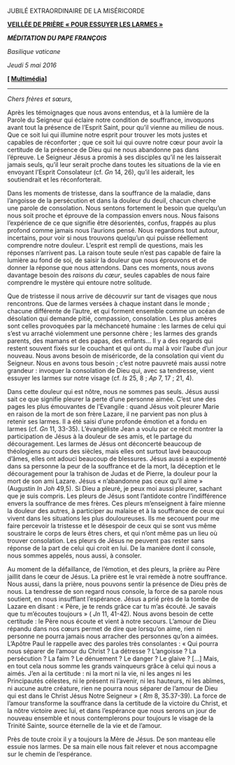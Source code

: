 JUBILÉ EXTRAORDINAIRE DE LA MISÉRICORDE

**[VEILLÉE DE PRIÈRE « POUR ESSUYER LES LARMES »](http://www.vatican.va/news_services/liturgy/libretti/2016/20160505-libretto-veglia-asciugare-lacrime.pdf)**

***MÉDITATION DU PAPE FRANÇOIS***

*Basilique vaticane*

*Jeudi 5 mai 2016*

**[ [Multimédia](http://w2.vatican.va/content/francesco/fr/events/event.dir.html/content/vaticanevents/fr/2016/5/5/veglia.html)]**

* * *

*Chers frères et sœurs,*

Après les témoignages que nous avons entendus, et à la lumière de la Parole du Seigneur qui éclaire notre condition de souffrance, invoquons avant tout la présence de l’Esprit Saint, pour qu’il vienne au milieu de nous. Que ce soit lui qui illumine notre esprit pour trouver les mots justes et capables de réconforter ; que ce soit lui qui ouvre notre cœur pour avoir la certitude de la présence de Dieu qui ne nous abandonne pas dans l’épreuve. Le Seigneur Jésus a promis à ses disciples qu’il ne les laisserait jamais seuls, qu’il leur serait proche dans toutes les situations de la vie en envoyant l’Esprit Consolateur (cf. *Gn* 14, 26), qu’il les aiderait, les soutiendrait et les réconforterait.

Dans les moments de tristesse, dans la souffrance de la maladie, dans l’angoisse de la persécution et dans la douleur du deuil, chacun cherche une parole de consolation. Nous sentons fortement le besoin que quelqu’un nous soit proche et éprouve de la compassion envers nous. Nous faisons l’expérience de ce que signifie être désorientés, confus, frappés au plus profond comme jamais nous l’aurions pensé. Nous regardons tout autour, incertains, pour voir si nous trouvons quelqu’un qui puisse réellement comprendre notre douleur. L’esprit est rempli de questions, mais les réponses n’arrivent pas. La raison toute seule n’est pas capable de faire la lumière au fond de soi, de saisir la douleur que nous éprouvons et de donner la réponse que nous attendons. Dans ces moments, nous avons davantage besoin des *raisons du cœur*, seules capables de nous faire comprendre le mystère qui entoure notre solitude.

Que de tristesse il nous arrive de découvrir sur tant de visages que nous rencontrons. Que de larmes versées à chaque instant dans le monde ; chacune différente de l’autre, et qui forment ensemble comme un océan de désolation qui demande pitié, compassion, consolation. Les plus amères sont celles provoquées par la méchanceté humaine : les larmes de celui qui s’est vu arraché violemment une personne chère ; les larmes des grands parents, des mamans et des papas, des enfants… Il y a des regards qui restent souvent fixés sur le couchant et qui ont du mal à voir l’aube d’un jour nouveau. Nous avons besoin de miséricorde, de la consolation qui vient du Seigneur. Nous en avons tous besoin ; c’est notre pauvreté mais aussi notre grandeur : invoquer la consolation de Dieu qui, avec sa tendresse, vient essuyer les larmes sur notre visage (cf. *Is* 25, 8 ; *Ap* 7, 17 ; 21, 4).

Dans cette douleur qui est nôtre, nous ne sommes pas seuls. Jésus aussi sait ce que signifie pleurer la perte d’une personne aimée. C’est une des pages les plus émouvantes de l’Evangile : quand Jésus voit pleurer Marie en raison de la mort de son frère Lazare, il ne parvient pas non plus à retenir ses larmes. Il a été saisi d’une profonde émotion et a fondu en larmes (cf. *Gn* 11, 33-35). L’évangéliste Jean a voulu par ce récit montrer la participation de Jésus à la douleur de ses amis, et le partage du découragement. Les larmes de Jésus ont déconcerté beaucoup de théologiens au cours des siècles, mais elles ont surtout lavé beaucoup d’âmes, elles ont adouci beaucoup de blessures. Jésus aussi a expérimenté dans sa personne la peur de la souffrance et de la mort, la déception et le découragement pour la trahison de Judas et de Pierre, la douleur pour la mort de son ami Lazare. Jésus « n’abandonne pas ceux qu’il aime » (Augustin *In Joh* 49,5). Si Dieu a pleuré, je peux moi aussi pleurer, sachant que je suis compris. Les pleurs de Jésus sont l’antidote contre l’indifférence envers la souffrance de mes frères. Ces pleurs m’enseignent à faire mienne la douleur des autres, à participer au malaise et à la souffrance de ceux qui vivent dans les situations les plus douloureuses. Ils me secouent pour me faire percevoir la tristesse et le désespoir de ceux qui se sont vus même soustraire le corps de leurs êtres chers, et qui n’ont même pas un lieu où trouver consolation. Les pleurs de Jésus ne peuvent pas rester sans réponse de la part de celui qui croit en lui. De la manière dont il console, nous sommes appelés, nous aussi, à consoler.

Au moment de la défaillance, de l’émotion, et des pleurs, la prière au Père jaillit dans le cœur de Jésus. La prière est le vrai remède à notre souffrance. Nous aussi, dans la prière, nous pouvons sentir la présence de Dieu près de nous. La tendresse de son regard nous console, la force de sa parole nous soutient, en nous insufflant l’espérance. Jésus a prié près de la tombe de Lazare en disant : « Père, je te rends grâce car tu m’as écouté. Je savais que tu m’écoutes toujours » ( *Jn* 11, 41-42). Nous avons besoin de cette certitude : le Père nous écoute et vient à notre secours. L’amour de Dieu répandu dans nos cœurs permet de dire que lorsqu’on aime, rien ni personne ne pourra jamais nous arracher des personnes qu’on a aimées. L’Apôtre Paul le rappelle avec des paroles très consolantes : « Qui pourra nous séparer de l’amour du Christ ? La détresse ? L’angoisse ? La persécution ? La faim ? Le dénuement ? Le danger ? Le glaive ? […] Mais, en tout cela nous somme les grands vainqueurs grâce à celui qui nous a aimés. J’en ai la certitude : ni la mort ni la vie, ni les anges ni les Principautés célestes, ni le présent ni l’avenir, ni les hauteurs, ni les abîmes, ni aucune autre créature, rien ne pourra nous séparer de l’amour de Dieu qui est dans le Christ Jésus Notre Seigneur » ( *Rm* 8, 35.37-39). La force de l’amour transforme la souffrance dans la certitude de la victoire du Christ, et la nôtre victoire avec lui, et dans l’espérance que nous serons un jour de nouveau ensemble et nous contemplerons pour toujours le visage de la Trinité Sainte, source éternelle de la vie et de l’amour.

Près de toute croix il y a toujours la Mère de Jésus. De son manteau elle essuie nos larmes. De sa main elle nous fait relever et nous accompagne sur le chemin de l’espérance.